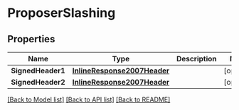 # ProposerSlashing

## Properties

Name | Type | Description | Notes
------------ | ------------- | ------------- | -------------
**SignedHeader1** | [**InlineResponse2007Header**](inline_response_200_7_header.md) |  | [optional] 
**SignedHeader2** | [**InlineResponse2007Header**](inline_response_200_7_header.md) |  | [optional] 

[[Back to Model list]](../README.md#documentation-for-models) [[Back to API list]](../README.md#documentation-for-api-endpoints) [[Back to README]](../README.md)



